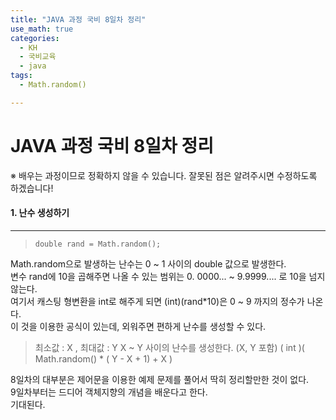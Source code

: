 ```yaml
---
title: "JAVA 과정 국비 8일차 정리"
use_math: true
categories:
  - KH
  - 국비교육
  - java
tags:
  - Math.random()

---
```



# JAVA 과정 국비 8일차 정리  
※ 배우는 과정이므로 정확하지 않을 수 있습니다. 잘못된 점은 알려주시면 수정하도록 하겠습니다!  




#### 1. 난수 생성하기  
---

> `double rand = Math.random();`   

Math.random으로 발생하는 난수는 0 ~ 1 사이의 double 값으로 발생한다.  
변수 rand에 10을 곱해주면 나올 수 있는 범위는 0. 0000... ~ 9.9999.... 로 10을 넘지 않는다.  
여기서 캐스팅 형변환을 int로 해주게 되면 (int)(rand*10)은 0 ~ 9 까지의 정수가 나온다.  
이 것을 이용한 공식이 있는데, 외워주면 편하게 난수를 생성할 수 있다.  

> 최소값 : X , 최대값 : Y
> X ~ Y 사이의 난수를 생성한다. (X, Y 포함)
> ( int )( Math.random() * ( Y - X + 1) + X )




8일차의 대부분은 제어문을 이용한 예제 문제를 풀어서 딱히 정리할만한 것이 없다.  
9일차부터는 드디어 객체지향의 개념을 배운다고 한다.  
기대된다.  

